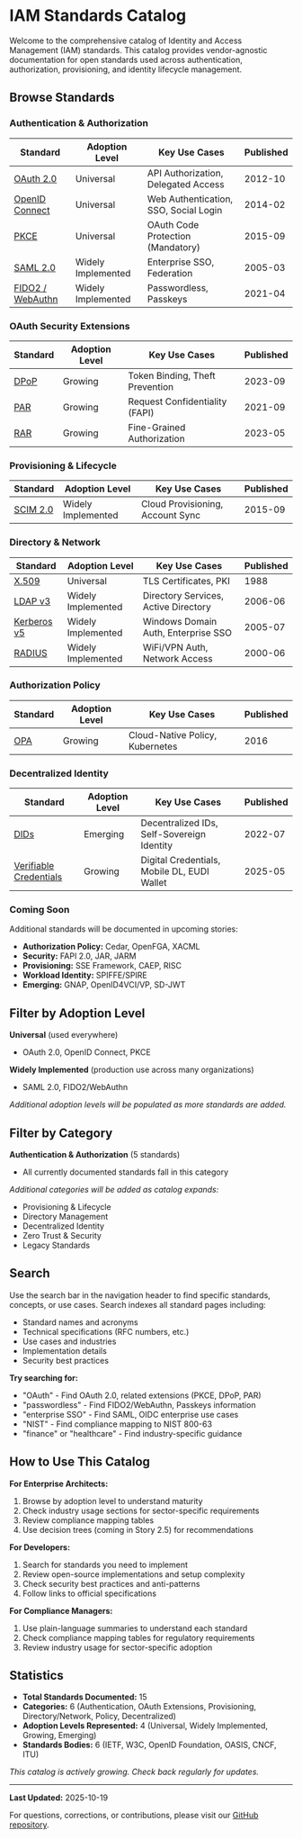 # IAM Standards Catalog

Welcome to the comprehensive catalog of Identity and Access Management (IAM) standards. This catalog provides vendor-agnostic documentation for open standards used across authentication, authorization, provisioning, and identity lifecycle management.

## Browse Standards

### Authentication & Authorization

| Standard | Adoption Level | Key Use Cases | Published |
|----------|----------------|---------------|-----------|
| [OAuth 2.0](./oauth-2.0.md) | Universal | API Authorization, Delegated Access | 2012-10 |
| [OpenID Connect](./openid-connect.md) | Universal | Web Authentication, SSO, Social Login | 2014-02 |
| [PKCE](./pkce.md) | Universal | OAuth Code Protection (Mandatory) | 2015-09 |
| [SAML 2.0](./saml.md) | Widely Implemented | Enterprise SSO, Federation | 2005-03 |
| [FIDO2 / WebAuthn](./fido2-webauthn.md) | Widely Implemented | Passwordless, Passkeys | 2021-04 |

### OAuth Security Extensions

| Standard | Adoption Level | Key Use Cases | Published |
|----------|----------------|---------------|-----------|
| [DPoP](./dpop.md) | Growing | Token Binding, Theft Prevention | 2023-09 |
| [PAR](./par.md) | Growing | Request Confidentiality (FAPI) | 2021-09 |
| [RAR](./rar.md) | Growing | Fine-Grained Authorization | 2023-05 |

### Provisioning & Lifecycle

| Standard | Adoption Level | Key Use Cases | Published |
|----------|----------------|---------------|-----------|
| [SCIM 2.0](./scim.md) | Widely Implemented | Cloud Provisioning, Account Sync | 2015-09 |

### Directory & Network

| Standard | Adoption Level | Key Use Cases | Published |
|----------|----------------|---------------|-----------|
| [X.509](./x509.md) | Universal | TLS Certificates, PKI | 1988 |
| [LDAP v3](./ldap.md) | Widely Implemented | Directory Services, Active Directory | 2006-06 |
| [Kerberos v5](./kerberos.md) | Widely Implemented | Windows Domain Auth, Enterprise SSO | 2005-07 |
| [RADIUS](./radius.md) | Widely Implemented | WiFi/VPN Auth, Network Access | 2000-06 |

### Authorization Policy

| Standard | Adoption Level | Key Use Cases | Published |
|----------|----------------|---------------|-----------|
| [OPA](./opa.md) | Growing | Cloud-Native Policy, Kubernetes | 2016 |

### Decentralized Identity

| Standard | Adoption Level | Key Use Cases | Published |
|----------|----------------|---------------|-----------|
| [DIDs](./dids.md) | Emerging | Decentralized IDs, Self-Sovereign Identity | 2022-07 |
| [Verifiable Credentials](./verifiable-credentials.md) | Growing | Digital Credentials, Mobile DL, EUDI Wallet | 2025-05 |

### Coming Soon

Additional standards will be documented in upcoming stories:
- **Authorization Policy:** Cedar, OpenFGA, XACML
- **Security:** FAPI 2.0, JAR, JARM
- **Provisioning:** SSE Framework, CAEP, RISC
- **Workload Identity:** SPIFFE/SPIRE
- **Emerging:** GNAP, OpenID4VCI/VP, SD-JWT

## Filter by Adoption Level

**Universal** (used everywhere)
- OAuth 2.0, OpenID Connect, PKCE

**Widely Implemented** (production use across many organizations)
- SAML 2.0, FIDO2/WebAuthn

*Additional adoption levels will be populated as more standards are added.*

## Filter by Category

**Authentication & Authorization** (5 standards)
- All currently documented standards fall in this category

*Additional categories will be added as catalog expands:*
- Provisioning & Lifecycle
- Directory Management
- Decentralized Identity
- Zero Trust & Security
- Legacy Standards

## Search

Use the search bar in the navigation header to find specific standards, concepts, or use cases. Search indexes all standard pages including:
- Standard names and acronyms
- Technical specifications (RFC numbers, etc.)
- Use cases and industries
- Implementation details
- Security best practices

**Try searching for:**
- "OAuth" - Find OAuth 2.0, related extensions (PKCE, DPoP, PAR)
- "passwordless" - Find FIDO2/WebAuthn, Passkeys information
- "enterprise SSO" - Find SAML, OIDC enterprise use cases
- "NIST" - Find compliance mapping to NIST 800-63
- "finance" or "healthcare" - Find industry-specific guidance

## How to Use This Catalog

**For Enterprise Architects:**
1. Browse by adoption level to understand maturity
2. Check industry usage sections for sector-specific requirements
3. Review compliance mapping tables
4. Use decision trees (coming in Story 2.5) for recommendations

**For Developers:**
1. Search for standards you need to implement
2. Review open-source implementations and setup complexity
3. Check security best practices and anti-patterns
4. Follow links to official specifications

**For Compliance Managers:**
1. Use plain-language summaries to understand each standard
2. Check compliance mapping tables for regulatory requirements
3. Review industry usage for sector-specific adoption

## Statistics

- **Total Standards Documented:** 15
- **Categories:** 6 (Authentication, OAuth Extensions, Provisioning, Directory/Network, Policy, Decentralized)
- **Adoption Levels Represented:** 4 (Universal, Widely Implemented, Growing, Emerging)
- **Standards Bodies:** 6 (IETF, W3C, OpenID Foundation, OASIS, CNCF, ITU)

*This catalog is actively growing. Check back regularly for updates.*

---

**Last Updated:** 2025-10-19

For questions, corrections, or contributions, please visit our [GitHub repository](https://github.com/onboardid/iam-standards-guide).
